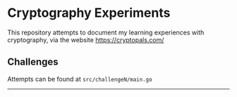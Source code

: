 # Cryptography Experiments

This repository attempts to document my learning experiences with cryptography, via the website https://cryptopals.com/

## Challenges

Attempts can be found at `src/challengeN/main.go`

**********************